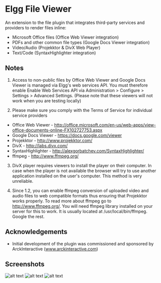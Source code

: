 Elgg File Viewer
================

An extension to the file plugin that integrates third-party services
and providers to render files inline:

* Microsoft Office files (Office Web Viewer integration)
* PDFs and other common file types (Google Docs Viewer integration)
* Video/Audio (Projekktor & DivX Web Player)
* Text/Code (SyntaxHighlighter integration)

## Notes ##

1. Access to non-public files by Office Web Viewer and
Google Docs Viewer is managed via Elgg's web services API. You must therefore
enable Enable Web Services API via Administration > Configure > Settings >
Advanced Settings. (Please note that these viewers will not work when you are testing
locally)

2. Please make sure you comply with the Terms of Service for individual service
providers
* Office Web Viewer - http://office.microsoft.com/en-us/web-apps/view-office-documents-online-FX102727753.aspx
* Google Docs Viewer - https://docs.google.com/viewer
* Projekktor - http://www.projekktor.com/
* DivX - http://labs.divx.com/
* SyntaxHighlighter - http://alexgorbatchev.com/SyntaxHighlighter/
* ffmpeg - http://www.ffmpeg.org/

3. DivX player requires viewers to install the player on their computer. In case
when the player is not available the browser will try to use another application
installed on the user's computer. This method is very unreliable.

4. Since 1.2, you can enable ffmpeg conversion of uploaded video and audio files
to web compatible formats thus ensuring that Projekktor works properly.
To read more about ffmpeg go to http://www.ffmpeg.org/. You will need ffmpeg
library installed on your server for this to work. It is usually located at
/usr/local/bin/ffmpeg. Google the rest.


## Acknowledgements ##

* Initial development of the plugin was commissioned and sponsored by
ArckInteractive (www.arckinteractive.com)


## Screenshots ##

![alt text](https://raw.github.com/hypeJunction/elgg_file_viewer/master/screenshots/pdf.png "PDF")
![alt text](https://raw.github.com/hypeJunction/elgg_file_viewer/master/screenshots/powerpoint.png "Powerpoint")
![alt text](https://raw.github.com/hypeJunction/elgg_file_viewer/master/screenshots/video.jpg "Video")